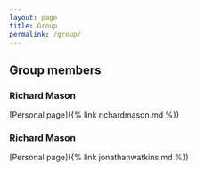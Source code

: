 ```yaml
---
layout: page
title: Group
permalink: /group/
---
```


## Group members

### Richard Mason

[Personal page]({% link richardmason.md %})

### Richard Mason

[Personal page]({% link jonathanwatkins.md %})
